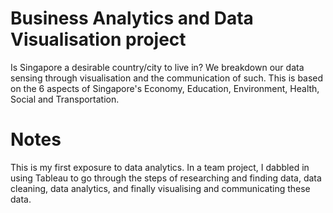 # Business Analytics and Data Visualisation project
Is Singapore a desirable country/city to live in? We breakdown our data sensing through visualisation and the communication of such. This is based on the 6 aspects of Singapore's Economy, Education, Environment, Health, Social and Transportation. 

# Notes
This is my first exposure to data analytics. In a team project, I dabbled in using Tableau to go through the steps of researching and finding data, data cleaning, data analytics, and finally visualising and communicating these data. 
